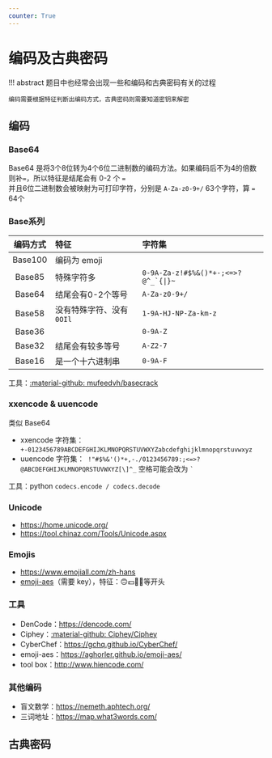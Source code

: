 ```yaml
---
counter: True
---
```


# 编码及古典密码

!!! abstract 
    题目中也经常会出现一些和编码和古典密码有关的过程

    编码需要根据特征判断出编码方式，古典密码则需要知道密钥来解密

## 编码
### Base64
Base64 是将3个8位转为4个6位二进制数的编码方法。如果编码后不为4的倍数则补`=`，所以特征是结尾会有 0-2 个 `=`<br/>
并且6位二进制数会被映射为可打印字符，分别是 `A-Za-z0-9+/` 63个字符，算 `=` 64个

### Base系列
|编码方式|特征|字符集|
|:--:|:--|:--|
|Base100|编码为 emoji||
|Base85|特殊字符多|<code>0-9A-Za-z!#$%&()*+-;<=>?@^_`{\|}~</code>|
|Base64|结尾会有0-2个等号|`A-Za-z0-9+/`|
|Base58|没有特殊字符、没有`0OIl`|`1-9A-HJ-NP-Za-km-z`|
|Base36||`0-9A-Z`|
|Base32|结尾会有较多等号|`A-Z2-7`|
|Base16|是一个十六进制串|`0-9A-F`|

工具：[:material-github: mufeedvh/basecrack](https://github.com/mufeedvh/basecrack)

### xxencode & uuencode
类似 Base64

- xxencode 字符集：`+-0123456789ABCDEFGHIJKLMNOPQRSTUVWXYZabcdefghijklmnopqrstuvwxyz`
- uuencode 字符集：` !"#$%&'()*+,-./0123456789:;<=>?@ABCDEFGHIJKLMNOPQRSTUVWXYZ[\]^_` 空格可能会改为 <code>`</code>

工具：python `codecs.encode / codecs.decode`

### Unicode
- https://home.unicode.org/
- https://tool.chinaz.com/Tools/Unicode.aspx

### Emojis 
- https://www.emojiall.com/zh-hans
- [emoji-aes](https://aghorler.github.io/emoji-aes/)（需要 key），特征：🙃💵🌿🎤等开头

### 工具
- DenCode：https://dencode.com/
- Ciphey：[:material-github: Ciphey/Ciphey](https://github.com/Ciphey/Ciphey)
- CyberChef：https://gchq.github.io/CyberChef/
- emoji-aes：https://aghorler.github.io/emoji-aes/
- tool box：http://www.hiencode.com/

### 其他编码
- 盲文数学：https://nemeth.aphtech.org/
- 三词地址：https://map.what3words.com/

## 古典密码